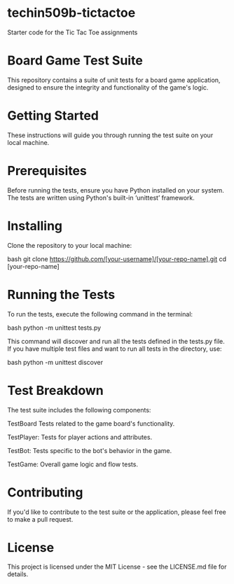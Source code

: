 # techin509b-tictactoe
Starter code for the Tic Tac Toe assignments

# Board Game Test Suite
This repository contains a suite of unit tests for a board game application, designed to ensure the integrity and functionality of the game's logic.

# Getting Started
These instructions will guide you through running the test suite on your local machine.

# Prerequisites
Before running the tests, ensure you have Python installed on your system. The tests are written using Python's built-in ‘unittest’ framework.

# Installing
Clone the repository to your local machine:

bash
git clone https://github.com/[your-username]/[your-repo-name].git
cd [your-repo-name]

# Running the Tests
To run the tests, execute the following command in the terminal:

bash
python -m unittest tests.py

This command will discover and run all the tests defined in the tests.py file. If you have multiple test files and want to run all tests in the directory, use:

bash
python -m unittest discover

# Test Breakdown
The test suite includes the following components:

TestBoard
Tests related to the game board's functionality.

TestPlayer: 
Tests for player actions and attributes.

TestBot: 
Tests specific to the bot's behavior in the game.

TestGame: 
Overall game logic and flow tests.

# Contributing
If you'd like to contribute to the test suite or the application, please feel free to make a pull request.

# License
This project is licensed under the MIT License - see the LICENSE.md file for details.

